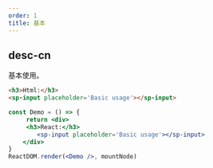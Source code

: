 ```yaml
---
order: 1
title: 基本
---
```


## desc-cn 
基本使用。

```html
<h3>Html:</h3>
<sp-input placeholder='Basic usage'></sp-input>
```


```jsx
const Demo = () => {
     return <div>
     <h3>React:</h3>
        <sp-input placeholder='Basic usage'></sp-input>
    </div>
}
ReactDOM.render(<Demo />, mountNode)
```
